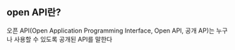 

## open API란?
오픈 API(Open Application Programming Interface, Open API, 공개 AP)는 누구나 사용할 수 있도록 공개된 API를 말한다

